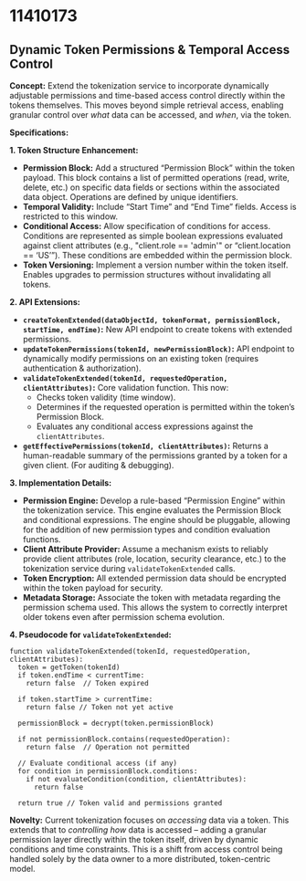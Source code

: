 # 11410173

## Dynamic Token Permissions & Temporal Access Control

**Concept:** Extend the tokenization service to incorporate dynamically adjustable permissions and time-based access control directly within the tokens themselves.  This moves beyond simple retrieval access, enabling granular control over *what* data can be accessed, and *when*, via the token.

**Specifications:**

**1. Token Structure Enhancement:**

*   **Permission Block:** Add a structured “Permission Block” within the token payload. This block contains a list of permitted operations (read, write, delete, etc.) on specific data fields or sections within the associated data object.  Operations are defined by unique identifiers.
*   **Temporal Validity:** Include “Start Time” and “End Time” fields. Access is restricted to this window.
*   **Conditional Access:** Allow specification of conditions for access.  Conditions are represented as simple boolean expressions evaluated against client attributes (e.g., "client.role == 'admin'" or “client.location == ‘US’”).  These conditions are embedded within the permission block.
*   **Token Versioning:** Implement a version number within the token itself. Enables upgrades to permission structures without invalidating all tokens.

**2. API Extensions:**

*   **`createTokenExtended(dataObjectId, tokenFormat, permissionBlock, startTime, endTime)`:** New API endpoint to create tokens with extended permissions.
*   **`updateTokenPermissions(tokenId, newPermissionBlock)`:** API endpoint to dynamically modify permissions on an existing token (requires authentication & authorization).
*   **`validateTokenExtended(tokenId, requestedOperation, clientAttributes)`:** Core validation function.  This now:
    *   Checks token validity (time window).
    *   Determines if the requested operation is permitted within the token’s Permission Block.
    *   Evaluates any conditional access expressions against the `clientAttributes`.
*   **`getEffectivePermissions(tokenId, clientAttributes)`:** Returns a human-readable summary of the permissions granted by a token for a given client. (For auditing & debugging).

**3. Implementation Details:**

*   **Permission Engine:** Develop a rule-based “Permission Engine” within the tokenization service. This engine evaluates the Permission Block and conditional expressions. The engine should be pluggable, allowing for the addition of new permission types and condition evaluation functions.
*   **Client Attribute Provider:** Assume a mechanism exists to reliably provide client attributes (role, location, security clearance, etc.) to the tokenization service during `validateTokenExtended` calls.
*   **Token Encryption:** All extended permission data should be encrypted within the token payload for security.
*    **Metadata Storage:**  Associate the token with metadata regarding the permission schema used. This allows the system to correctly interpret older tokens even after permission schema evolution.

**4. Pseudocode for `validateTokenExtended`:**

```
function validateTokenExtended(tokenId, requestedOperation, clientAttributes):
  token = getToken(tokenId)
  if token.endTime < currentTime:
    return false  // Token expired

  if token.startTime > currentTime:
    return false // Token not yet active

  permissionBlock = decrypt(token.permissionBlock)

  if not permissionBlock.contains(requestedOperation):
    return false  // Operation not permitted

  // Evaluate conditional access (if any)
  for condition in permissionBlock.conditions:
    if not evaluateCondition(condition, clientAttributes):
      return false

  return true // Token valid and permissions granted
```

**Novelty:**  Current tokenization focuses on *accessing* data via a token.  This extends that to *controlling* *how* data is accessed – adding a granular permission layer directly within the token itself, driven by dynamic conditions and time constraints. This is a shift from access control being handled solely by the data owner to a more distributed, token-centric model.